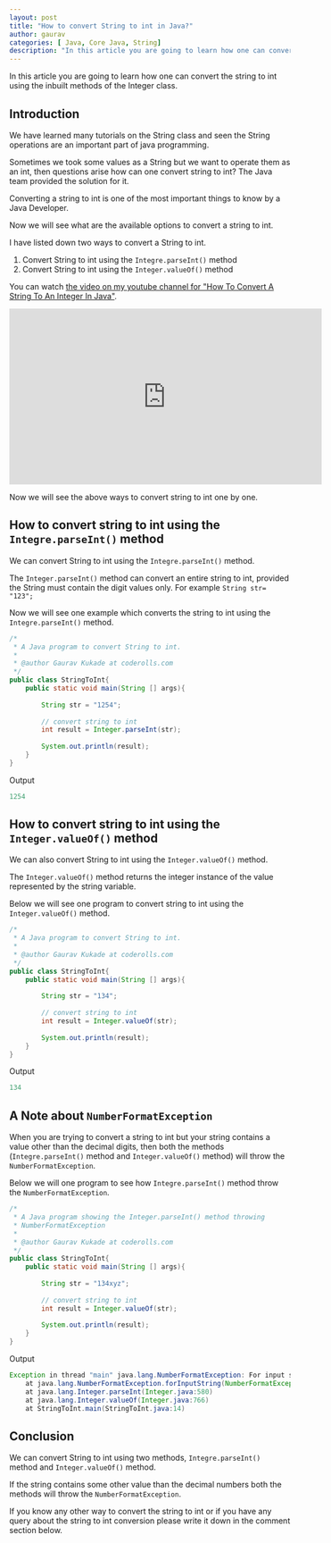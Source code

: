 ```yaml
---
layout: post
title: "How to convert String to int in Java?"
author: gaurav
categories: [ Java, Core Java, String]
description: "In this article you are going to learn how one can convert the string to int using the inbuilt methods of the Integer class."
---
```


In this article you are going to learn how one can convert the string to int using the inbuilt methods of the Integer class.

## Introduction
We have learned many tutorials on the String class and seen the String operations are an important part of java programming.

Sometimes we took some values as a String but we want to operate them as an int, then questions arise how can one convert string to int? The Java team provided the solution for it.

Converting a string to int is one of the most important things to know by a Java Developer.

Now we will see what are the available options to convert a string to int.

I have listed down two ways to convert a String to int.

1. Convert String to int using the `Integre.parseInt()` method
2. Convert String to int using the `Integer.valueOf()` method

You can watch [the video on my youtube channel for "How To Convert A String To An Integer In Java"](https://www.youtube.com/watch?v=pNHjvpNHVCs).

<iframe width="560" height="315" src="https://www.youtube.com/embed/pNHjvpNHVCs" frameborder="0" allow="accelerometer; autoplay; clipboard-write; encrypted-media; gyroscope; picture-in-picture" allowfullscreen></iframe>

Now we will see the above ways to convert string to int one by one.

## How to convert string to int using the `Integre.parseInt()` method

We can convert String to int using the `Integre.parseInt()` method.

The `Integer.parseInt()` method can convert an entire string to int, provided the String must contain the digit values only. For example `String str= "123";`

Now we will see one example which converts the string to int using the `Integre.parseInt()` method.

```java
/*
 * A Java program to convert String to int.
 * 
 * @author Gaurav Kukade at coderolls.com
 */
public class StringToInt{
	public static void main(String [] args){
		
		String str = "1254";
		
		// convert string to int
		int result = Integer.parseInt(str);
	
		System.out.println(result);
	}
}
```
Output
```java
1254
```
## How to convert string to int using the `Integer.valueOf()` method

We can also convert String to int using the `Integer.valueOf()` method.

The  `Integer.valueOf()` method returns the integer instance of the value represented by the string variable.

Below we will see one program to convert string to int using the `Integer.valueOf()` method.

```java
/*
 * A Java program to convert String to int.
 * 
 * @author Gaurav Kukade at coderolls.com
 */
public class StringToInt{
	public static void main(String [] args){
		
		String str = "134";
		
		// convert string to int
		int result = Integer.valueOf(str);
	
		System.out.println(result);
	}
}
```
Output
```java
134
```

## A Note about `NumberFormatException`

When you are trying to convert a string to int but your string contains a value other than the decimal digits, then both the methods (`Integre.parseInt()` method and `Integer.valueOf()` method) will throw the `NumberFormatException`.

Below we will one program to see how `Integre.parseInt()` method throw the `NumberFormatException`.

```java
/*
 * A Java program showing the Integer.parseInt() method throwing
 * NumberFormatException
 * 
 * @author Gaurav Kukade at coderolls.com
 */
public class StringToInt{
	public static void main(String [] args){
		
		String str = "134xyz";
		
		// convert string to int
		int result = Integer.valueOf(str);
	
		System.out.println(result);
	}
}
```
Output
```java
Exception in thread "main" java.lang.NumberFormatException: For input string: "134xyz"
	at java.lang.NumberFormatException.forInputString(NumberFormatException.java:65)
	at java.lang.Integer.parseInt(Integer.java:580)
	at java.lang.Integer.valueOf(Integer.java:766)
	at StringToInt.main(StringToInt.java:14)
```

## Conclusion

We can convert String to int using two methods, `Integre.parseInt()` method and `Integer.valueOf()` method.

If the string contains some other value than the decimal numbers both the methods will throw the `NumberFormatException`.

If you know any other way to convert the string to int or if you have any query about the string to int conversion please write it down in the comment section below.
